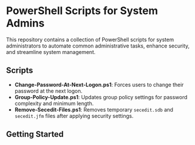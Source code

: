 # PowerShell Scripts for System Admins

This repository contains a collection of PowerShell scripts for system administrators to automate common administrative tasks, enhance security, and streamline system management.

## Scripts

- **Change-Password-At-Next-Logon.ps1**: Forces users to change their password at the next logon.
- **Group-Policy-Update.ps1**: Updates group policy settings for password complexity and minimum length.
- **Remove-Secedit-Files.ps1**: Removes temporary `secedit.sdb` and `secedit.jfm` files after applying security settings.

## Getting Started

